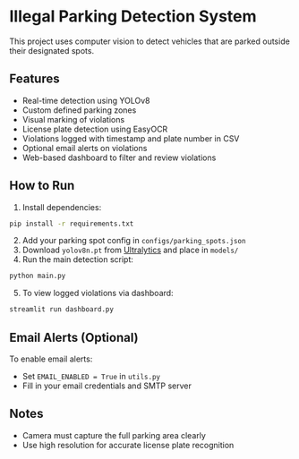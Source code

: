 # Illegal Parking Detection System

This project uses computer vision to detect vehicles that are parked outside their designated spots.

## Features
- Real-time detection using YOLOv8
- Custom defined parking zones
- Visual marking of violations
- License plate detection using EasyOCR
- Violations logged with timestamp and plate number in CSV
- Optional email alerts on violations
- Web-based dashboard to filter and review violations

## How to Run
1. Install dependencies:
```bash
pip install -r requirements.txt
```
2. Add your parking spot config in `configs/parking_spots.json`
3. Download `yolov8n.pt` from [Ultralytics](https://github.com/ultralytics/ultralytics) and place in `models/`
4. Run the main detection script:
```bash
python main.py
```
5. To view logged violations via dashboard:
```bash
streamlit run dashboard.py
```

## Email Alerts (Optional)
To enable email alerts:
- Set `EMAIL_ENABLED = True` in `utils.py`
- Fill in your email credentials and SMTP server

## Notes
- Camera must capture the full parking area clearly
- Use high resolution for accurate license plate recognition

